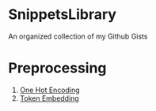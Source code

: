 # SnippetsLibrary
An organized collection of my Github Gists

# Preprocessing

1. [One Hot Encoding](https://gist.github.com/neelmanisehgal/5bc4048468fc9a5e83f7fb92abb68744)
2. [Token Embedding](https://gist.github.com/neelmanisehgal/e8a1732cba1960b9cb967515cb65949b)
